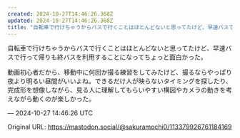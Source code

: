 ```yaml
---
created: 2024-10-27T14:46:26.368Z
updated: 2024-10-27T14:46:26.368Z
title: "自転車で行けちゃうからバスで行くことはほとんどないと思ってたけど、早速バスで行っ[...]"
---
```


<p>自転車で行けちゃうからバスで行くことはほとんどないと思ってたけど、早速バスで行って帰りも終バスを利用することになってちょっと面白かった。</p><p>動画初心者だから、移動中に何回か撮る練習をしてみたけど、撮るならやっぱり夜より明るい昼間がいいよね。できるだけ人が映らないタイミングを探したり、完成形を想像しながら、見る人に理解してもらいやすい構図やカメラの動きを考えながら動くのが楽しかった。</p>

&mdash; 2024-10-27 14:46:26 UTC

Original URL: https://mastodon.social/@sakuramochi0/113379926761184169
